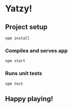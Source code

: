 # Yatzy!

## Project setup
```
npm install
```

### Compiles and serves app
```
npm start
```

### Runs unit tests
```
npm test
```

## Happy playing!

